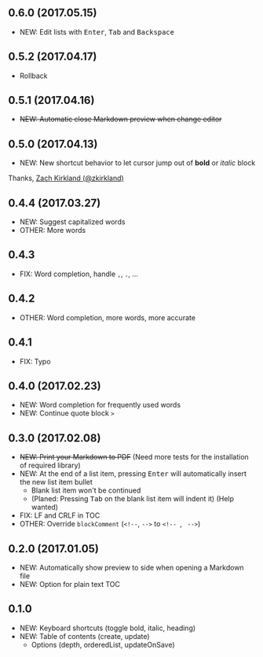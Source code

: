 ## 0.6.0 (2017.05.15)

- NEW: Edit lists with <kbd>Enter</kbd>, <kbd>Tab</kbd> and <kbd>Backspace</kbd>

## 0.5.2 (2017.04.17)

- Rollback

## 0.5.1 (2017.04.16)

- ~~NEW: Automatic close Markdown preview when change editor~~

## 0.5.0 (2017.04.13)

- NEW: New shortcut behavior to let cursor jump out of **bold** or *italic* block

Thanks, [Zach Kirkland (@zkirkland)](https://github.com/zkirkland)

## 0.4.4 (2017.03.27)

- NEW: Suggest capitalized words
- OTHER: More words

## 0.4.3

- FIX: Word completion, handle `,`, `.`, ...

## 0.4.2

- OTHER: Word completion, more words, more accurate

## 0.4.1

- FIX: Typo

## 0.4.0 (2017.02.23)

- NEW: Word completion for frequently used words
- NEW: Continue quote block `>`

## 0.3.0 (2017.02.08)

- ~~NEW: Print your Markdown to PDF~~ (Need more tests for the installation of required library)
- NEW: At the end of a list item, pressing <kbd>Enter</kbd> will automatically insert the new list item bullet
  - Blank list item won't be continued
  - (Planed: Pressing <kbd>Tab</kbd> on the blank list item will indent it) (Help wanted)
- FIX: LF and CRLF in TOC
- OTHER: Override `blockComment` (`<!--`, `-->` to <code>&lt;!--&nbsp;</code>, <code>&nbsp;--&gt;</code>)

## 0.2.0 (2017.01.05)

- NEW: Automatically show preview to side when opening a Markdown file
- NEW: Option for plain text TOC

## 0.1.0

- NEW: Keyboard shortcuts (toggle bold, italic, heading)
- NEW: Table of contents (create, update)
  - Options (depth, orderedList, updateOnSave)
